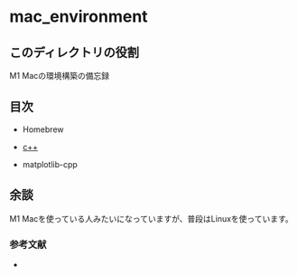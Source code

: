 # mac_environment

## このディレクトリの役割

M1 Macの環境構築の備忘録

## 目次

- Homebrew

- [c++](https://github.com/kaitoyamazaki/mac_environment/tree/master/c%2B%2B)

- matplotlib-cpp

## 余談

M1 Macを使っている人みたいになっていますが、普段はLinuxを使っています。

### 参考文献

- 